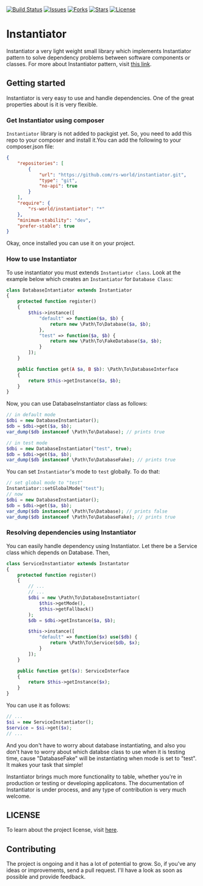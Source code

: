 [![Build Status](https://img.shields.io/circleci/build/gh/rs-world/instantiator/main?style=flat-square)](https://circleci.com/gh/rs-world/instantiator/tree/master)
[![Issues](https://img.shields.io/github/issues/rs-world/instantiator?style=flat-square&color=blue)](https://github.com/rs-world/instantiator/issues)
[![Forks](https://img.shields.io/github/forks/rs-world/instantiator?style=flat-square&color=purple)](https://github.com/rs-world/instantiator/network/members)
[![Stars](https://img.shields.io/github/stars/rs-world/instantiator?style=flat-square)](https://github.com/rs-world/instantiator/stargazers)
[![License](https://img.shields.io/github/license/rs-world/instantiator?color=teal&style=flat-square)](https://github.com/rs-world/instantiator/blob/master/LICENSE)


# Instantiator
Instantiator a very light weight small library which implements Instantiator pattern to solve dependency problems between software components or classes. For more about Instantiator pattern, visit [this link](https://github.com/reyadussalahin/instantiator-pattern).


## Getting started
Instantiator is very easy to use and handle dependencies. One of the great properties about is it is very flexible.

### Get Instantiator using composer
`Instantiator` library is not added to packgist yet. So, you need to add this repo to your composer and install it.You can add the following to your composer.json file:

```json
{
    "repositories": [
        {
            "url": "https://github.com/rs-world/instantiator.git",
            "type": "git",
            "no-api": true
        }
    ],
    "require": {
        "rs-world/instantiator": "*"
    },
    "minimum-stability": "dev",
    "prefer-stable": true
}
```

Okay, once installed you can use it on your project.

### How to use Instantiator
To use instantiator you must extends `Instantiator class`. Look at the example below which creates an `Instantiator` for `Database Class`:

```php
class DatabaseIntantiator extends Instantiator
{
    protected function register()
    {
        $this->instance([
            "default" => function($a, $b) {
                return new \Path\To\Database($a, $b);
            },
            "test" => function($a, $b) {
                return new \Path\To\FakeDatabase($a, $b);
            }
        ]);
    }

    public function get(A $a, B $b): \Path\To\DatabaseInterface
    {
        return $this->getInstance($a, $b);
    }
}
```

Now, you can use DatabaseInstantiator class as follows:

```php
// in default mode
$dbi = new DatabaseInstantiator();
$db = $dbi->get($a, $b);
var_dump($db instanceof \Path\To\Database); // prints true

// in test mode
$dbi = new DatabaseInstantiator("test", true);
$db = $dbi->get($a, $b);
var_dump($db instanceof \Path\To\DatabaseFake); // prints true
```

You can set `Instantiator`'s mode to `test` globally. To do that:
```php
// set global mode to "test"
Instantiator::setGlobalMode("test");
// now
$dbi = new DatabaseInstantiator();
$db = $dbi->get($a, $b);
var_dump($db instanceof \Path\To\Database); // prints false
var_dump($db instanceof \Path\To\DatabaseFake); // prints true
```

### Resolving dependencies using Instantiator
You can easily handle dependency using Instantiator. Let there be a Service class which depends on Database. Then,

```php
class ServiceInstantiator extends Instantator
{
    protected function register()
    {
        // ...
        // ...
        $dbi = new \Path\To\DatabaseInstantiator(
            $this->getMode(),
            $this->getFallback()
        );
        $db = $dbi->getInstance($a, $b);

        $this->instance([
            "default" => function($x) use($db) {
                return \Path\To\Service($db, $x);
            }
        ]);
    }

    public function get($x): ServiceInterface
    {
        return $this->getInstance($x);
    }
}
```

You can use it as follows:

```php
// ...
$si = new ServiceInstantiator();
$service = $si->get($x);
// ...
```
And you don't have to worry about database instantiating, and also you don't have to worry about which databse class to use when it is testing time, cause "DatabaseFake" will be instantiating when mode is set to "test". It makes your task that simple!
  
Instantiator brings much more functionality to table, whether you're in production or testing or developing applicatons. The documentation of Instantiator is under process, and any type of contribution is very much welcome.


## LICENSE
To learn about the project license, visit [here](https://github.com/rs-world/instantiator/blob/master/LICENSE).


## Contributing
The project is ongoing and it has a lot of potential to grow. So, if you've any ideas or improvements, send a pull request. I'll have a look as soon as possible and provide feedback.

